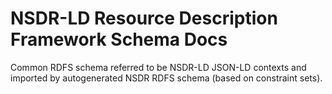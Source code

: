 # NSDR-LD Resource Description Framework Schema Docs

Common RDFS schema referred to be NSDR-LD JSON-LD contexts and imported by
autogenerated NSDR RDFS schema (based on constraint sets).